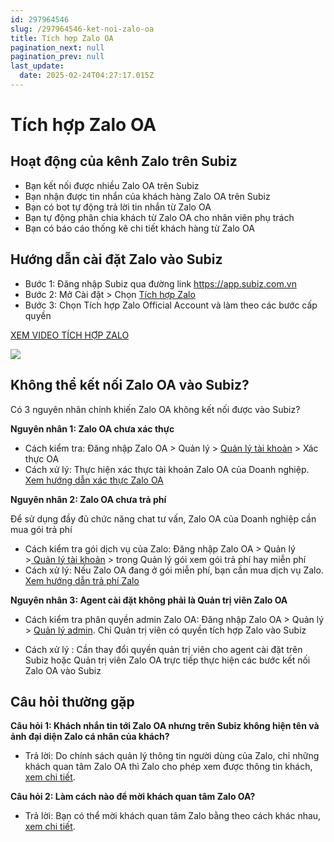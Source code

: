 ```yaml
---
id: 297964546
slug: /297964546-ket-noi-zalo-oa
title: Tích hợp Zalo OA
pagination_next: null
pagination_prev: null
last_update:
  date: 2025-02-24T04:27:17.015Z
---
```


# Tích hợp Zalo OA

## Hoạt động của kênh Zalo trên Subiz




- Bạn kết nối được nhiều Zalo OA trên Subiz
- Bạn nhận được tin nhắn của khách hàng Zalo OA trên Subiz
- Bạn có bot tự động trả lời tin nhắn từ Zalo OA
- Bạn tự động phân chia khách từ Zalo OA cho nhân viên phụ trách
- Bạn có báo cáo thống kê chi tiết khách hàng từ Zalo OA
## Hướng dẫn cài đặt Zalo vào Subiz


- Bước 1: Đăng nhập Subiz qua đường link https://app.subiz.com.vn
- Bước 2: Mở Cài đặt > Chọn [Tích hợp Zalo](https://app.subiz.com.vn/settings/zalo)
- Bước 3: Chọn Tích hợp Zalo Official Account và làm theo các bước cấp quyền



[XEM VIDEO TÍCH HỢP ZALO](https://www.youtube.com/watch?v=67dyW9RBD3o)




![](https://vcdn.subiz-cdn.com/file/fisgyrbebbqswxwnkfbn_acpxkgumifuoofoosble/unnamed.png)



## Không thể kết nối Zalo OA vào Subiz?




Có 3 nguyên nhân chính khiến Zalo OA không kết nối được vào Subiz?



**Nguyên nhân 1: Zalo OA chưa xác thực**



- Cách kiểm tra: Đăng nhập Zalo OA > Quản lý > [Quản lý tài khoản](https://oa.zalo.me/manage/account) > Xác thực OA
- Cách xử lý: Thực hiện xác thực tài khoản Zalo OA của Doanh nghiệp. [Xem hướng dẫn xác thực Zalo OA](https://oa.zalo.me/home/resources/guides/huong-dan-xac-thuc-tai-khoan-official-account-cho-doanh-nghiep_70)





**Nguyên nhân 2: Zalo OA chưa trả phí**



Để sử dụng đầy đủ chức năng chat tư vấn, Zalo OA của Doanh nghiệp cần mua gói trả phí



- Cách kiểm tra gói dịch vụ của Zalo: Đăng nhập Zalo OA > Quản lý >[ Quản lý tài khoản](https://oa.zalo.me/manage/account) > trong Quản lý gói xem gói trả phí hay miễn phí
- Cách xử lý: Nếu Zalo OA đang ở gói miễn phí, bạn cần mua dịch vụ Zalo. [Xem hướng dẫn trả phí Zalo](https://oa.zalo.me/home/resources/policy/-trien-khai-goi-dich-vu-tra-phi-voi-zalo-oa-doanh-nghiep_4326077009372661188)



**Nguyên nhân 3: Agent cài đặt không phải là Quản trị viên Zalo OA**



- Cách kiểm tra phân quyền admin Zalo OA: Đăng nhập Zalo OA > Quản lý > [Quản lý admin](https://oa.zalo.me/manage/mnadmin). Chỉ Quản trị viên có quyền tích hợp Zalo vào Subiz

- Cách xử lý : Cần thay đổi quyền quản trị viên cho agent cài đặt trên Subiz hoặc Quản trị viên Zalo OA trực tiếp thực hiện các bước kết nối Zalo OA vào Subiz
## Câu hỏi thường gặp


**Câu hỏi 1: Khách nhắn tin tới Zalo OA nhưng trên Subiz không hiện tên và ảnh đại diện Zalo cá nhân của khách?**

- Trả lời: Do chính sách quản lý thông tin người dùng của Zalo, chỉ những khách quan tâm Zalo OA thì Zalo cho phép xem được thông tin khách, [xem chi tiết](https://developers.zalo.me/docs/official-account/quan-ly/quan-ly-thong-tin-nguoi-dung/lay-danh-sach-khach-hang-quan-tam-oa).



**Câu hỏi 2: Làm cách nào để mời khách quan tâm Zalo OA?**

- Trả lời: Bạn có thể mời khách quan tâm Zalo bằng theo cách khác nhau, [xem chi tiết](https://oa.zalo.me/home/resources/guides/huong-dan-hoat-dong-danh-cho-official-account-dang-ky-moi_6).